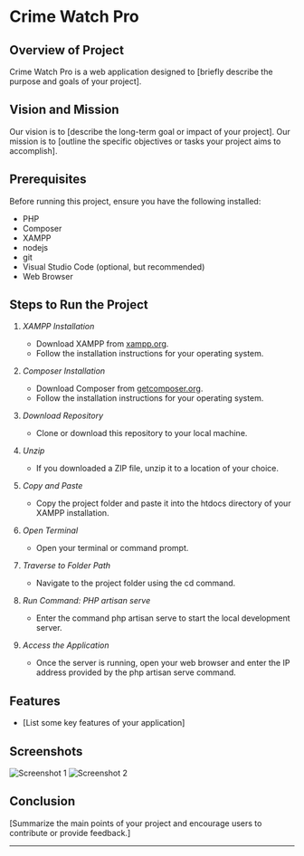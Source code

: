 # Crime Watch Pro

## Overview of Project
Crime Watch Pro is a web application designed to [briefly describe the purpose and goals of your project].

## Vision and Mission
Our vision is to [describe the long-term goal or impact of your project].
Our mission is to [outline the specific objectives or tasks your project aims to accomplish].

## Prerequisites
Before running this project, ensure you have the following installed:
- PHP
- Composer
- XAMPP
- nodejs
- git
- Visual Studio Code (optional, but recommended)
- Web Browser

## Steps to Run the Project
1. *XAMPP Installation*
   - Download XAMPP from [xampp.org](https://www.apachefriends.org/index.html).
   - Follow the installation instructions for your operating system.

2. *Composer Installation*
   - Download Composer from [getcomposer.org](https://getcomposer.org/download/).
   - Follow the installation instructions for your operating system.

3. *Download Repository*
   - Clone or download this repository to your local machine.

4. *Unzip*
   - If you downloaded a ZIP file, unzip it to a location of your choice.

5. *Copy and Paste*
   - Copy the project folder and paste it into the htdocs directory of your XAMPP installation.

6. *Open Terminal*
   - Open your terminal or command prompt.

7. *Traverse to Folder Path*
   - Navigate to the project folder using the cd command.

8. *Run Command: PHP artisan serve*
   - Enter the command php artisan serve to start the local development server.

9. *Access the Application*
   - Once the server is running, open your web browser and enter the IP address provided by the php artisan serve command.


## Features
- [List some key features of your application]

## Screenshots
![Screenshot 1](https://github.com/Ltrsoft2019/dataset-of-karnataka/blob/main/public/images/Screenshot%20(65).png)
![Screenshot 2](path/to/screenshot2.png)

## Conclusion
[Summarize the main points of your project and encourage users to contribute or provide feedback.]

---
